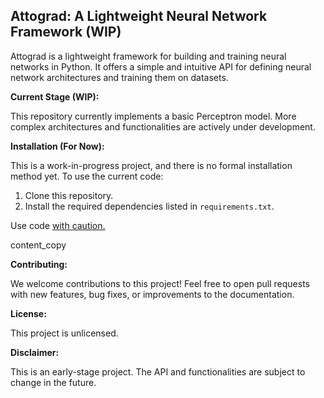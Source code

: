 Attograd: A Lightweight Neural Network Framework (WIP)
------------------------------------------------------

Attograd is a lightweight framework for building and training neural networks in Python. It offers a simple and intuitive API for defining neural network architectures and training them on datasets.

**Current Stage (WIP):**

This repository currently implements a basic Perceptron model. More complex architectures and functionalities are actively under development.

**Installation (For Now):**

This is a work-in-progress project, and there is no formal installation method yet. To use the current code:

1.  Clone this repository.
2.  Install the required dependencies listed in `requirements.txt`.

Use code [with caution.](/faq#coding)

content_copy

**Contributing:**

We welcome contributions to this project! Feel free to open pull requests with new features, bug fixes, or improvements to the documentation.

**License:**

This project is unlicensed.

**Disclaimer:**

This is an early-stage project. The API and functionalities are subject to change in the future.
